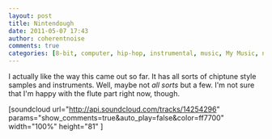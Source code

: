 ```yaml
---
layout: post
title: Nintendough
date: 2011-05-07 17:43
author: coherentnoise
comments: true
categories: [8-bit, computer, hip-hop, instrumental, music, My Music, nintendo, renoise]
---
```

I actually like the way this came out so far. It has all sorts of chiptune style samples and instruments. Well, maybe not <em>all sorts</em> but a few. I'm not sure that I'm happy with the flute part right now, though.

[soundcloud url="http://api.soundcloud.com/tracks/14254296" params="show_comments=true&amp;auto_play=false&amp;color=ff7700" width="100%" height="81" ]
